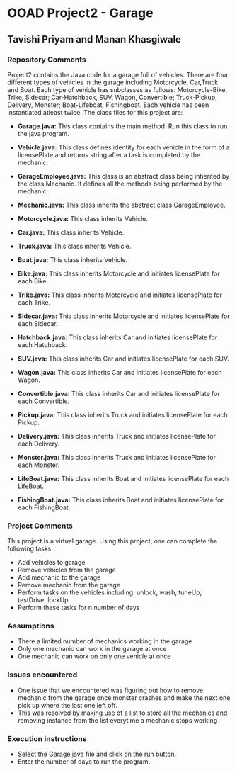 # OOAD Project2 - Garage

## Tavishi Priyam and Manan Khasgiwale

### Repository Comments
Project2 contains the Java code for a garage full of vehicles. There are four different types of vehicles in the garage including Motorcycle, Car,Truck and Boat.
Each type of vehicle has subclasses as follows: Motorcycle-Bike, Trike, Sidecar; Car-Hatchback, SUV, Wagon, Convertible; Truck-Pickup, Delivery, Monster; Boat-Lifeboat, Fishingboat. 
Each vehicle has been instantiated atleast twice. The class files for this project are:
* **Garage.java:** This class contains the main method. Run this class to run the java program.


* **Vehicle.java:** This class defines identity for each vehicle in the form of a licensePlate and returns string after a task is completed by the mechanic.


* **GarageEmployee.java:** This class is an abstract class being inherited by the class Mechanic. It defines all the methods being performed by the mechanic. 
* **Mechanic.java:** This class inherits the abstract class GarageEmployee.


* **Motorcycle.java:** This class inherits Vehicle.
* **Car.java:** This class inherits Vehicle.
* **Truck.java:** This class inherits Vehicle.
* **Boat.java:** This class inherits Vehicle.


* **Bike.java:** This class inherits Motorcycle and initiates licensePlate for each Bike.
* **Trike.java:** This class inherits Motorcycle and initiates licensePlate for each Trike.
* **Sidecar.java:** This class inherits Motorcycle and initiates licensePlate for each Sidecar.


* **Hatchback.java:** This class inherits Car and initiates licensePlate for each Hatchback.
* **SUV.java:** This class inherits Car and initiates licensePlate for each SUV.
* **Wagon.java:** This class inherits Car and initiates licensePlate for each Wagon.
* **Convertible.java:** This class inherits Car and initiates licensePlate for each Convertible.


* **Pickup.java:** This class inherits Truck and initiates licensePlate for each Pickup.
* **Delivery.java:** This class inherits Truck and initiates licensePlate for each Delivery.
* **Monster.java:** This class inherits Truck and initiates licensePlate for each Monster.


* **LifeBoat.java:** This class inherits Boat and initiates licensePlate for each LifeBoat.
* **FishingBoat.java:** This class inherits Boat and initiates licensePlate for each FishingBoat.

### Project Comments
This project is a virtual garage. Using this project, one can complete the following tasks:
* Add vehicles to garage
* Remove vehicles from the garage
* Add mechanic to the garage
* Remove mechanic from the garage
* Perform tasks on the vehicles including: unlock, wash, tuneUp, testDrive, lockUp
* Perform these tasks for n number of days

### Assumptions
* There a limited number of mechanics working in the garage
* Only one mechanic can work in the garage at once
* One mechanic can work on only one vehicle at once

### Issues encountered
* One issue that we encountered was figuring out how to remove mechanic from the garage once monster crashes and make the next one pick up where the last one left off. 
* This was resolved by making use of a list to store all the mechanics and removing instance from the list everytime a mechanic stops working

### Execution instructions
* Select the Garage.java file and click on the run button.
* Enter the number of days to run the program. 


